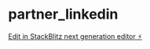 # partner_linkedin

[Edit in StackBlitz next generation editor ⚡️](https://stackblitz.com/~/github.com/zimbora95/partner_linkedin)